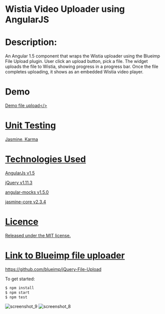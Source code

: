# Wistia Video Uploader using AngularJS

# Description:
 An Angular 1.5 component that wraps the Wistia uploader using the Blueimp File Upload plugin.
 User click an upload button, pick a file.
 The widget uploads the file to Wistia, showing progress in a progress bar.
 Once the file completes uploading, it shows as an embedded Wistia video player.
 
# Demo
<a href="http://time-shift.com.s58.hhos.ru/#/">Demo file upload</>

# Unit Testing
Jasmine, Karma

# Technologies Used

AngularJs v1.5

jQuery v1.11.3

angular-mocks v1.5.0

jasmine-core v2.3.4

# Licence 
Released under the MIT license.

# Link to Blueimp file uploader
https://github.com/blueimp/jQuery-File-Upload

To get started:

```bash
$ npm install
$ npm start
$ npm test
```
![screenshot_9](https://user-images.githubusercontent.com/16710674/38637663-e1d2d31e-3ddc-11e8-8a94-209f1c7dce10.png)
![screenshot_8](https://user-images.githubusercontent.com/16710674/38637668-e4dc8abe-3ddc-11e8-9b2b-fd8b55ede9f4.png)
